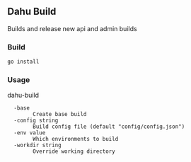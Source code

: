 ## Dahu Build
Builds and release new api and admin builds


### Build
```bash
go install
```

### Usage
dahu-build
```Usage of bin/build:
  -base
    	Create base build
  -config string
    	Build config file (default "config/config.json")
  -env value
    	Which environments to build
  -workdir string
    	Override working directory
```